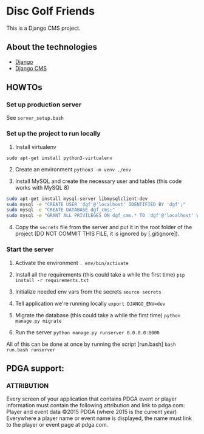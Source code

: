 # Disc Golf Friends

This is a Django CMS project.

## About the technologies

* [Django](https://www.djangoproject.com/)
* [Django CMS](http://docs.django-cms.org/en/latest/index.html)

## HOWTOs

### Set up production server

See `server_setup.bash`

### Set up the project to run locally

1. Install virtualenv

`sudo apt-get install python3-virtualenv`

2. Create an environment
`python3 -m venv ./env`

3. Install MySQL and create the necessary user and tables (this code works with MySQL 8)
```bash
sudo apt-get install mysql-server libmysqlclient-dev
sudo mysql -e "CREATE USER 'dgf'@'localhost' IDENTIFIED BY 'dgf';"
sudo mysql -e "CREATE DATABASE dgf_cms;"
sudo mysql -e "GRANT ALL PRIVILEGES ON dgf_cms.* TO 'dgf'@'localhost' WITH GRANT OPTION;"
```

4. Copy the `secrets` file from the server and put it in the root folder of the project (DO NOT COMMIT THIS FILE, it is ignored by [.gitignore]).

### Start the server

1. Activate the environment
`. env/bin/activate`

2. Install all the requirements (this could take a while the first time)
`pip install -r requirements.txt`

3. Initialize needed env vars from the secrets
`source secrets`

4. Tell application we're running locally
`export DJANGO_ENV=dev`

5. Migrate the database (this could take a while the first time)
`python manage.py migrate`

6. Run the server
`python manage.py runserver 0.0.0.0:8000`

All of this can be done at once by running the script [run.bash]
`bash run.bash runserver`

## PDGA support:

### ATTRIBUTION

Every screen of your application that contains PDGA event or player information must contain the following attribution and link to pdga.com:
Player and event data ©2015 PDGA (where 2015 is the current year)
Everywhere a player name or event name is displayed, the name must link to the player or event page at pdga.com.


